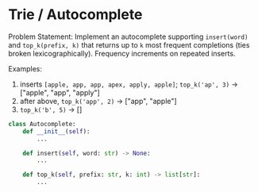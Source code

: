 # Trie / Autocomplete

Problem Statement:
Implement an autocomplete supporting `insert(word)` and `top_k(prefix, k)` that returns up to `k` most frequent completions (ties broken lexicographically). Frequency increments on repeated inserts.

Examples:
1. inserts `[apple, app, app, apex, apply, apple]`; `top_k('ap', 3)` → ["apple", "app", "apply"]
2. after above, `top_k('app', 2)` → ["app", "apple"]
3. `top_k('b', 5)` → []

```python
class Autocomplete:
    def __init__(self):
        ...

    def insert(self, word: str) -> None:
        ...

    def top_k(self, prefix: str, k: int) -> list[str]:
        ...